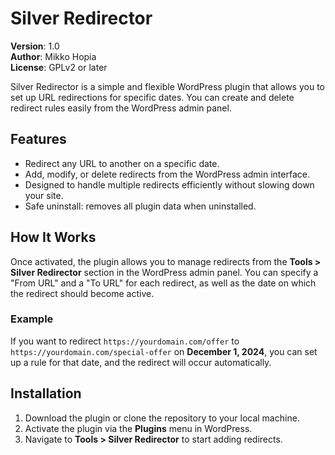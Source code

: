 # Silver Redirector

**Version**: 1.0  
**Author**: Mikko Hopia  
**License**: GPLv2 or later  

Silver Redirector is a simple and flexible WordPress plugin that allows you to set up URL redirections for specific dates. You can create and delete redirect rules easily from the WordPress admin panel.

## Features
- Redirect any URL to another on a specific date.
- Add, modify, or delete redirects from the WordPress admin interface.
- Designed to handle multiple redirects efficiently without slowing down your site.
- Safe uninstall: removes all plugin data when uninstalled.

## How It Works
Once activated, the plugin allows you to manage redirects from the **Tools > Silver Redirector** section in the WordPress admin panel. You can specify a "From URL" and a "To URL" for each redirect, as well as the date on which the redirect should become active.

### Example
If you want to redirect `https://yourdomain.com/offer` to `https://yourdomain.com/special-offer` on **December 1, 2024**, you can set up a rule for that date, and the redirect will occur automatically.

## Installation
1. Download the plugin or clone the repository to your local machine.
2. Activate the plugin via the **Plugins** menu in WordPress.
3. Navigate to **Tools > Silver Redirector** to start adding redirects.